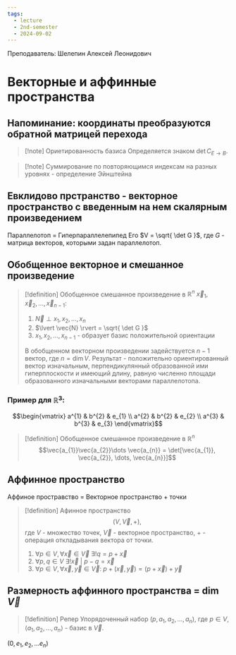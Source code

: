 ```yaml
---
tags:
  - lecture
  - 2nd-semester
  - 2024-09-02
---
```

Преподаватель: Шелепин Алексей Леонидович

# Векторные и аффинные пространства

## Напоминание: координаты преобразуются обратной матрицей перехода

> [!note] Ориетированность базиса
> Определяется знаком $\det C_{E \to B}$.

> [!note] Суммирование по повторяющимся индексам на разных уровнях - определение Эйнштейна

## Евклидово прстранство - векторное пространство с введенным на нем скалярным произведением

Параллелотоп = Гиперпараллелепипед
Его $V = \sqrt{ \det G }$, где $G$ - матрица векторов, которыми задан параллелотоп.

## Обобщенное векторное и смешанное произведение

> [!definition] Обобщенное смешанное произведение в $\mathbb{R}^{n}$
> $\vec x_{1}, \vec x_{2},\dots, \vec x_{n-1}$: 
> 1. $\vec{N} \perp x_{1},x_{2},\dots,x_{n}$
> 2. $\lvert \vec{N} \rvert = \sqrt{ \det G }$
> 3. $x_{1},x_{2},\dots,x_{n-1}$ - образует базис положительной ориентации
> 
> В обобщенном векторном произведении задействуется $n-1$ вектор, где $n = \dim V$. Результат - положительно ориентированный вектор изначальным, перпендикулянный образованной ими гиперплоскости и имеющий длину, равную численно площади образованного изначальными векторами параллелотопа.

### Пример для $\mathbb{R}^{3}$:
$$\begin{vmatrix}
a^{1} & b^{2} & e_{1} \\
a^{2} & b^{2} & e_{2} \\
a^{3} & b^{3} & e_{3}
\end{vmatrix}$$

> [!definition] Обобщенное смешанное произведение в $\mathbb{R}^{n}$
> $$\vec{a_{1}}\vec{a_{2}}\dots \vec{a_{n}} = \det[\vec{a_{1}}, \vec{a_{2}}, \dots, \vec{a_{n}}]$$

## Аффинное пространство

Аффиное простравство = Векторное пространство + точки

> [!definition] Афинное пространство
> $$(V,\vec{V},+),$$
> где $V$ - множество точек, $\vec{V}$ - векторное пространство, $+$ - операция откладывания вектора от точки.
> 1. $\forall p \in V, \forall \vec{x}\in \vec{V} \ \exists!q=p+\vec{x}$
> 2. $\forall p,q \in V \ \exists! \vec{x} \ | \ p-q = \vec{x}$
> 3. $\forall p \in V, \forall \vec{x},\vec{y} \in \vec{V}: \ p+(\vec{x},\vec{y}) = (p+\vec{x})+\vec{y}$

## Размерность аффинного пространства = $\dim \vec{V}$

> [!definition] Репер
> Упорядоченный набор $(p, a_{1}, a_{2}, \dots, a_{n})$, где $p \in V$, $\langle a_{1},a_{2},\dots,a_{n} \rangle$ - базис в $\vec{V}$.

$(0,e_{1},e_{2},\dots e_{n})$